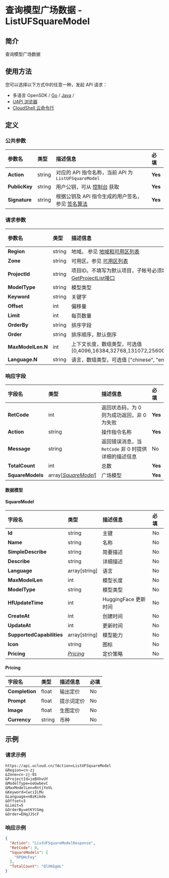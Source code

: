 # 查询模型广场数据 - ListUFSquareModel

## 简介

查询模型广场数据






## 使用方法

您可以选择以下方式中的任意一种，发起 API 请求：
- 多语言 OpenSDK / [Go](https://github.com/ucloud/ucloud-sdk-go) / [Java](https://github.com/ucloud/ucloud-sdk-java) /
- [UAPI 浏览器](https://console.ucloud.cn/uapi/detail?id=ListUFSquareModel)
- [CloudShell 云命令行](https://shell.ucloud.cn/)


## 定义

### 公共参数

| 参数名 | 类型 | 描述信息 | 必填 |
|:---|:---|:---|:---|
| **Action**     | string  | 对应的 API 指令名称，当前 API 为 `ListUFSquareModel`                        | **Yes** |
| **PublicKey**  | string  | 用户公钥，可从 [控制台](https://console.ucloud.cn/uapi/apikey) 获取                                             | **Yes** |
| **Signature**  | string  | 根据公钥及 API 指令生成的用户签名，参见 [签名算法](api/summary/signature.md)  | **Yes** |

### 请求参数

| 参数名 | 类型 | 描述信息 | 必填 |
|:---|:---|:---|:---|
| **Region** | string | 地域。 参见 [地域和可用区列表](https://docs.ucloud.cn/api/summary/regionlist) |No|
| **Zone** | string | 可用区。参见 [可用区列表](https://docs.ucloud.cn/api/summary/regionlist) |No|
| **ProjectId** | string | 项目ID。不填写为默认项目，子帐号必须填写。 请参考[GetProjectList接口](https://docs.ucloud.cn/api/summary/get_project_list) |No|
| **ModelType** | string | 模型类型 |No|
| **Keyword** | string | 关键字 |No|
| **Offset** | int | 偏移量 |No|
| **Limit** | int | 每页数量 |No|
| **OrderBy** | string | 排序字段 |No|
| **Order** | string | 排序顺序，默认倒序 |No|
| **MaxModelLen.N** | int | 上下文长度，数组类型，可选值 [0,4096,16384,32768,131072,256000,262144,1048576] |No|
| **Language.N** | string | 语言，数组类型，可选值 ["chinese", "english"] |No|

### 响应字段

| 字段名 | 类型 | 描述信息 | 必填 |
|:---|:---|:---|:---|
| **RetCode** | int | 返回状态码，为 0 则为成功返回，非 0 为失败 |**Yes**|
| **Action** | string | 操作指令名称 |**Yes**|
| **Message** | string | 返回错误消息，当 `RetCode` 非 0 时提供详细的描述信息 |No|
| **TotalCount** | int | 总数 |**Yes**|
| **SquareModels** | array[[*SquareModel*](#SquareModel)] | 广场模型 |**Yes**|

#### 数据模型


#### SquareModel

| 字段名 | 类型 | 描述信息 | 必填 |
|:---|:---|:---|:---|
| **Id** | string | 主键 |No|
| **Name** | string | 名称 |No|
| **SimpleDescribe** | string | 简要描述 |No|
| **Describe** | string | 详细描述 |No|
| **Language** | array[string] | 语言 |No|
| **MaxModelLen** | int | 模型长度 |No|
| **ModelType** | string | 模型类型 |No|
| **HfUpdateTime** | int | HuggingFace 更新时间 |No|
| **CreateAt** | int | 创建时间 |No|
| **UpdateAt** | int | 更新时间 |No|
| **SupportedCapabilities** | array[string] | 模型能力 |No|
| **Icon** | string | 图标 |No|
| **Pricing** | [*Pricing*](#Pricing) | 定价策略 |No|

#### Pricing

| 字段名 | 类型 | 描述信息 | 必填 |
|:---|:---|:---|:---|
| **Completion** | float | 输出定价 |No|
| **Prompt** | float | 提示词定价 |No|
| **Image** | float | 生图定价 |No|
| **Currency** | string | 币种 |No|

## 示例

### 请求示例
    
```
https://api.ucloud.cn/?Action=ListUFSquareModel
&Region=cn-zj
&Zone=cn-zj-01
&ProjectId=jeBXhvUY
&ModelType=ooGwbevC
&MaxModelLen=RntjYoVL
&Keyword=CwciILMu
&Language=nBzKikde
&Offset=3
&Limit=5
&OrderBy=mtKYCGmg
&Order=EHqJJScF
```

### 响应示例
    
```json
{
  "Action": "ListUFSquareModelResponse",
  "RetCode": 0,
  "SquareModels": [
    "RPQHcFey"
  ],
  "TotalCount": "QlXKGgmL"
}
```





